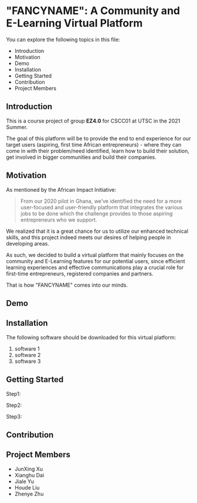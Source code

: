 # "FANCYNAME": A Community and E-Learning Virtual Platform
You can explore the following topics in this file:
- Introduction
- Motivation
- Demo
- Installation
- Getting Started
- Contribution
- Project Members

## Introduction
This is a course project of group **EZ4.0** for CSCC01 at UTSC in the 2021 Summer.

The goal of this platform will be to provide the end to end experience for our target users (aspiring, first time
African entrepreneurs) - where they can come in with their problem/need identified, learn how to build
their solution, get involved in bigger communities and build their companies.

## Motivation
As mentioned by the African Impact Initiative:
> From our 2020 pilot in Ghana, we’ve identified the need for a more user-focused and user-friendly
platform that integrates the various jobs to be done which the challenge provides to those aspiring entrepreneurs who we
support.

We realized that it is a great chance for us to utilize our enhanced technical skills, and this project indeed meets our desires of helping people in developing areas.

As such, we decided to build a virtual platform that mainly focuses on the community and E-Learning features for our potential users, since efficient learning experiences and effective communications play a crucial role for first-time entrepreneurs, registered companies and partners.

That is how "FANCYNAME" comes into our minds.

## Demo


## Installation
The following software should be downloaded for this virtual platform:
1. software 1
2. software 2
3. software 3

## Getting Started
Step1:

Step2:

Step3:

## Contribution

## Project Members
- JunXing Xu
- Xianghu Dai
- Jiale Yu
- Houde Liu
- Zhenye Zhu
